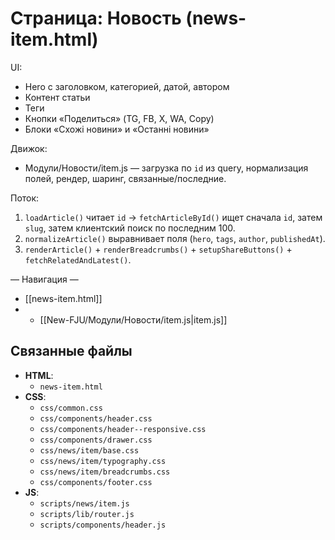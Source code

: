# Страница: Новость (news-item.html)

UI:
- Hero с заголовком, категорией, датой, автором
- Контент статьи
- Теги
- Кнопки «Поделиться» (TG, FB, X, WA, Copy)
- Блоки «Схожі новини» и «Останні новини»

Движок:
- Модули/Новости/item.js — загрузка по `id` из query, нормализация полей, рендер, шаринг, связанные/последние.

Поток:
1. `loadArticle()` читает `id` → `fetchArticleById()` ищет сначала `id`, затем `slug`, затем клиентский поиск по последним 100.
2. `normalizeArticle()` выравнивает поля (`hero`, `tags`, `author`, `publishedAt`).
3. `renderArticle()` + `renderBreadcrumbs()` + `setupShareButtons()` + `fetchRelatedAndLatest()`.

— Навигация —
- [[news-item.html]]
- - [[New-FJU/Модули/Новости/item.js|item.js]]

## Связанные файлы
- **HTML**:
  - `news-item.html`
- **CSS**:
  - `css/common.css`
  - `css/components/header.css`
  - `css/components/header--responsive.css`
  - `css/components/drawer.css`
  - `css/news/item/base.css`
  - `css/news/item/typography.css`
  - `css/news/item/breadcrumbs.css`
  - `css/components/footer.css`
- **JS**:
  - `scripts/news/item.js`
  - `scripts/lib/router.js`
  - `scripts/components/header.js` 
